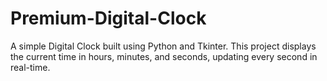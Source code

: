 # Premium-Digital-Clock
A simple Digital Clock built using Python and Tkinter. This project displays the current time in hours, minutes, and seconds, updating every second in real-time.

